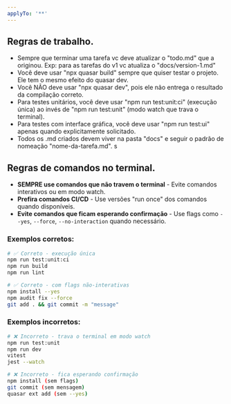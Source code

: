 ```yaml
---
applyTo: '**'
---
```


## Regras de trabalho.

- Sempre que terminar uma tarefa vc deve atualizar o "todo.md" que a originou. Exp: para as tarefas do v1 vc atualiza o "docs/version-1.md"
- Você deve usar "npx quasar build" sempre que quiser testar o projeto. Ele tem o mesmo efeito do quasar dev.
- Você NÃO deve usar "npx quasar dev", pois ele não entrega o resultado da compilação correto.
- Para testes unitários, você deve usar "npm run test:unit:ci" (execução única) ao invés de "npm run test:unit" (modo watch que trava o terminal).
- Para testes com interface gráfica, você deve usar "npm run test:ui" apenas quando explicitamente solicitado.
- Todos os .md criados devem viver na pasta "docs" e seguir o padrão de nomeação "nome-da-tarefa.md".
  s

## Regras de comandos no terminal.

- **SEMPRE use comandos que não travem o terminal** - Evite comandos interativos ou em modo watch.
- **Prefira comandos CI/CD** - Use versões "run once" dos comandos quando disponíveis.
- **Evite comandos que ficam esperando confirmação** - Use flags como `--yes`, `--force`, `--no-interaction` quando necessário.

### Exemplos corretos:

```bash
# ✅ Correto - execução única
npm run test:unit:ci
npm run build
npm run lint

# ✅ Correto - com flags não-interativas
npm install --yes
npm audit fix --force
git add . && git commit -m "message"
```

### Exemplos incorretos:

```bash
# ❌ Incorreto - trava o terminal em modo watch
npm run test:unit
npm run dev
vitest
jest --watch

# ❌ Incorreto - fica esperando confirmação
npm install (sem flags)
git commit (sem mensagem)
quasar ext add (sem --yes)
```
